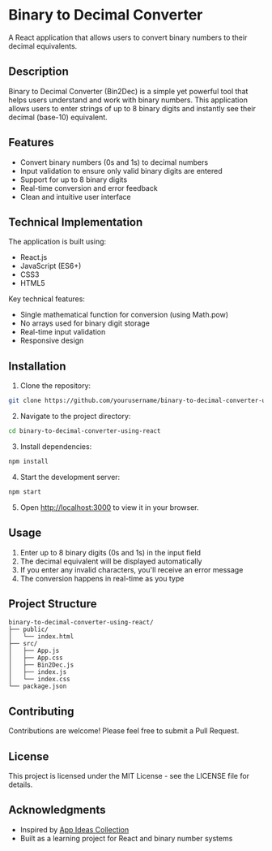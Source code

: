 # Binary to Decimal Converter

A React application that allows users to convert binary numbers to their decimal equivalents.

## Description

Binary to Decimal Converter (Bin2Dec) is a simple yet powerful tool that helps users understand and work with binary numbers. This application allows users to enter strings of up to 8 binary digits and instantly see their decimal (base-10) equivalent.

## Features

- Convert binary numbers (0s and 1s) to decimal numbers
- Input validation to ensure only valid binary digits are entered
- Support for up to 8 binary digits
- Real-time conversion and error feedback
- Clean and intuitive user interface

## Technical Implementation

The application is built using:

- React.js
- JavaScript (ES6+)
- CSS3
- HTML5

Key technical features:

- Single mathematical function for conversion (using Math.pow)
- No arrays used for binary digit storage
- Real-time input validation
- Responsive design

## Installation

1. Clone the repository:

```bash
git clone https://github.com/yourusername/binary-to-decimal-converter-using-react.git
```

2. Navigate to the project directory:

```bash
cd binary-to-decimal-converter-using-react
```

3. Install dependencies:

```bash
npm install
```

4. Start the development server:

```bash
npm start
```

5. Open [http://localhost:3000](http://localhost:3000) to view it in your browser.

## Usage

1. Enter up to 8 binary digits (0s and 1s) in the input field
2. The decimal equivalent will be displayed automatically
3. If you enter any invalid characters, you'll receive an error message
4. The conversion happens in real-time as you type

## Project Structure

```
binary-to-decimal-converter-using-react/
├── public/
│   └── index.html
├── src/
│   ├── App.js
│   ├── App.css
│   ├── Bin2Dec.js
│   ├── index.js
│   └── index.css
└── package.json
```

## Contributing

Contributions are welcome! Please feel free to submit a Pull Request.

## License

This project is licensed under the MIT License - see the LICENSE file for details.

## Acknowledgments

- Inspired by [App Ideas Collection](https://github.com/florinpop17/app-ideas)
- Built as a learning project for React and binary number systems
